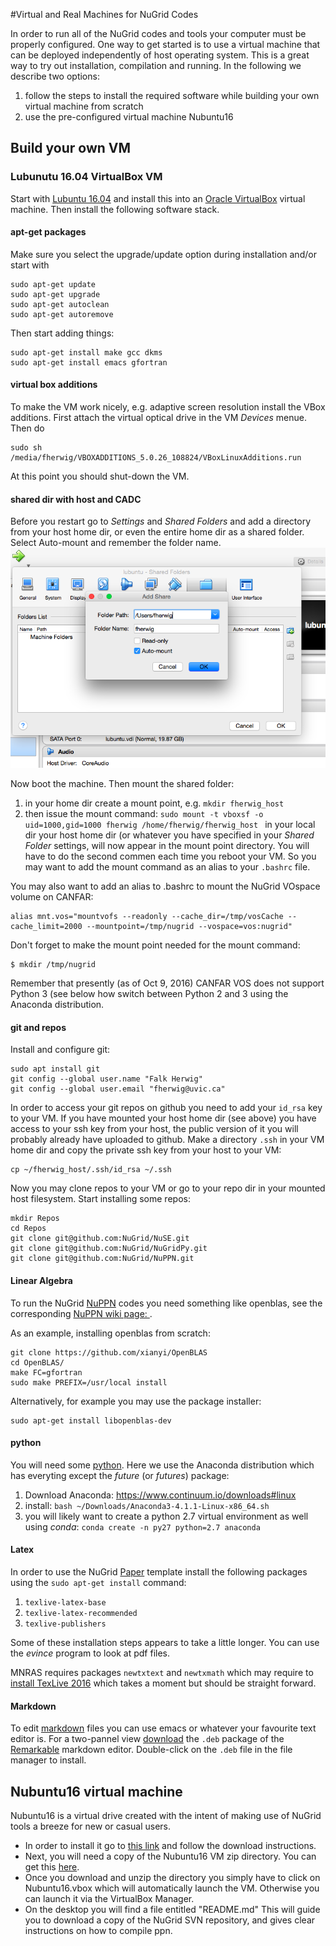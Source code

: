 #Virtual and Real Machines for NuGrid Codes

In order to run all of the NuGrid codes and tools your computer must
be properly configured. One way to get started is to use a virtual
machine that can be deployed independently of host operating
system. This is a great way to try out installation, compilation and
running. In the following we describe two options:

1. follow the steps to install the required software while building
your own virtual machine from scratch
2. use the pre-configured
virtual machine Nubuntu16



## Build your own VM

### Lubunutu 16.04 VirtualBox VM

Start with [Lubuntu 16.04](http://cdimage.ubuntu.com/lubuntu/releases/16.04/release/) and install this into an [Oracle VirtualBox](https://www.virtualbox.org/) virtual machine. Then install the following software stack.

#### apt-get packages

Make sure you select the upgrade/update option during installation and/or start with
```
sudo apt-get update
sudo apt-get upgrade
sudo apt-get autoclean
sudo apt-get autoremove
```
Then start adding things:
```
sudo apt-get install make gcc dkms 
sudo apt-get install emacs gfortran
```
#### virtual box additions
To make the VM work nicely, e.g. adaptive screen resolution install the VBox additions.
First attach the virtual optical drive in the VM _Devices_ menue. Then do
```
sudo sh /media/fherwig/VBOXADDITIONS_5.0.26_108824/VBoxLinuxAdditions.run
```
At this point you should shut-down the VM.

#### shared dir with host and CADC
Before you restart go to _Settings_ and _Shared Folders_ and add a directory from your host home dir, or even the entire home dir as a shared folder. Select Auto-mount and remember the folder name.
![Shared_Folder_setup](./images/Shared_Folder_setup.png)

Now boot the machine. Then mount the shared folder:

1. in your home dir create a mount point, e.g.  `mkdir fherwig_host`
2. then issue the mount command: `sudo mount -t vboxsf -o uid=1000,gid=1000 fherwig /home/fherwig/fherwig_host
`
in your local dir your host home dir (or whatever you have specified in your _Shared Folder_ settings, will now appear in the mount point directory.
You will have to do the second commen each time you reboot your VM. So you may want to add the mount command as an alias to your `.bashrc` file.

You may also want to add an alias to .bashrc to mount the NuGrid VOspace volume on CANFAR:
```
alias mnt.vos="mountvofs --readonly --cache_dir=/tmp/vosCache --cache_limit=2000 --mountpoint=/tmp/nugrid --vospace=vos:nugrid"
```
Don't forget to make the mount point needed for the mount command:
```
$ mkdir /tmp/nugrid
```
Remember that presently (as of Oct 9, 2016) CANFAR VOS does not support Python 3 (see below how switch between Python 2 and 3 using the Anaconda distribution.

#### git and repos
Install and configure git:
```
sudo apt install git
git config --global user.name "Falk Herwig"
git config --global user.email "fherwig@uvic.ca"
```
In order to access your git repos on github you need to add your `id_rsa` key to your VM. If you have mounted your host home dir (see above) you have access to your ssh key from your host, the public version of it you will probably already have uploaded to github. Make a directory `.ssh` in your VM home dir and copy the private ssh key from your host to your VM:
```
cp ~/fherwig_host/.ssh/id_rsa ~/.ssh
```

Now you may clone repos to your VM or go to your repo dir in your mounted host filesystem. Start installing some repos:
```
mkdir Repos
cd Repos
git clone git@github.com:NuGrid/NuSE.git
git clone git@github.com:NuGrid/NuGridPy.git
git clone git@github.com:NuGrid/NuPPN.git
```

#### Linear Algebra

To run the NuGrid [NuPPN](https://github.com/NuGrid/NuPPN) codes you need something like openblas, see the corresponding  [NuPPN wiki page: ](https://github.com/NuGrid/NuPPN/wiki/installation-dependencies).

As an example, installing openblas from scratch:
```
git clone https://github.com/xianyi/OpenBLAS
cd OpenBLAS/
make FC=gfortran
sudo make PREFIX=/usr/local install
```

Alternatively, for example you may use the package installer:
```
sudo apt-get install libopenblas-dev
```

#### python
You will need some [python](https://github.com/NuGrid/NuGridDoc/blob/master/Resources/Python.md).
Here we use the Anaconda distribution which has everyting except the _future_ (or _futures_) package:

1. Download Anaconda: https://www.continuum.io/downloads#linux
2. install: `bash ~/Downloads/Anaconda3-4.1.1-Linux-x86_64.sh`
3. you will likely want to create a python 2.7 virtual environment as well using _conda_: `conda create -n py27 python=2.7 anaconda`

#### Latex 
In order to use the NuGrid [Paper](https://github.com/NuGrid/Paper) template install the following packages using the `sudo apt-get install` command:

1. `texlive-latex-base`
2. `texlive-latex-recommended`
3. `texlive-publishers` 

Some of these installation steps appears to take a little longer. You can use the _evince_ program to look at pdf files.

MNRAS requires packages `newtxtext` and `newtxmath` which may require
to [install TexLive
2016](https://www.tug.org/texlive/quickinstall.html) which takes a
moment but should be straight forward.

#### Markdown
To edit [markdown](./editing.md) files you can use emacs or whatever your favourite text editor is. For a two-pannel view [download](http://remarkableapp.github.io/linux/download.html) the `.deb` package of the [Remarkable](http://remarkableapp.github.io/index.html) markdown editor. Double-click on the `.deb` file in the file manager to install.

## Nubuntu16 virtual machine
Nubuntu16 is a virtual drive created with the intent of making use of
NuGrid tools a breeze for new or casual users.

+ In order to install it go to [this link](https://www.virtualbox.org/wiki/Downloads) and follow the download instructions. 
+ Next, you will need a copy of the Nubuntu16 VM zip directory. You can get this [here](http://astrowww.phys.uvic.ca/~fherwig/NuGrid_Nubuntu/).
+ Once you download and unzip the directory you simply have to click on Nubuntu16.vbox which will automatically launch the VM. Otherwise you can launch it via the VirtualBox Manager. 
+ On the desktop you will find a file entitled "README.md" This will guide you to download a copy of the NuGrid SVN repository, and gives clear instructions on how to compile ppn.
